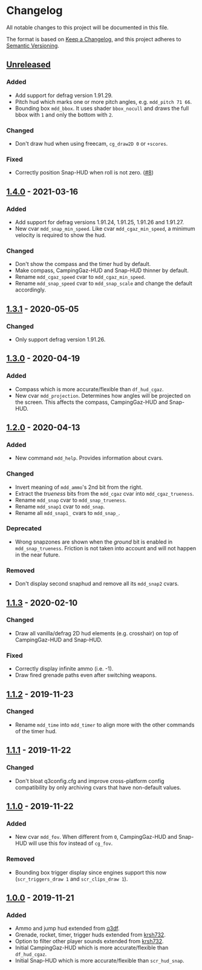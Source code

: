 # Changelog
All notable changes to this project will be documented in this file.

The format is based on [Keep a Changelog](https://keepachangelog.com/en/1.0.0/),
and this project adheres to [Semantic Versioning](https://semver.org/spec/v2.0.0.html).

## [Unreleased]
### Added
- Add support for defrag version 1.91.29.
- Pitch hud which marks one or more pitch angles, e.g. `mdd_pitch 71 66`.
- Bounding box `mdd_bbox`. It uses shader `bbox_nocull` and draws the full bbox with `1` and only the bottom with `2`.

### Changed
- Don't draw hud when using freecam, `cg_draw2D 0` or `+scores`.

### Fixed
- Correctly position Snap-HUD when roll is not zero. ([#8](https://github.com/Jelvan1/cgame_proxymod/pull/8))

## [1.4.0] - 2021-03-16
### Added
- Add support for defrag versions 1.91.24, 1.91.25, 1.91.26 and 1.91.27.
- New cvar `mdd_snap_min_speed`. Like cvar `mdd_cgaz_min_speed`, a minimum velocity is required to show the hud.

### Changed
- Don't show the compass and the timer hud by default.
- Make compass, CampingGaz-HUD and Snap-HUD thinner by default.
- Rename `mdd_cgaz_speed` cvar to `mdd_cgaz_min_speed`.
- Rename `mdd_snap_speed` cvar to `mdd_snap_scale` and change the default accordingly.

## [1.3.1] - 2020-05-05
### Changed
- Only support defrag version 1.91.26.

## [1.3.0] - 2020-04-19
### Added
- Compass which is more accurate/flexible than `df_hud_cgaz`.
- New cvar `mdd_projection`. Determines how angles will be projected on the screen. This affects the compass, CampingGaz-HUD and Snap-HUD.

## [1.2.0] - 2020-04-13
### Added
- New command `mdd_help`. Provides information about cvars.

### Changed
- Invert meaning of `mdd_ammo`'s 2nd bit from the right.
- Extract the *trueness* bits from the `mdd_cgaz` cvar into `mdd_cgaz_trueness`.
- Rename `mdd_snap` cvar to `mdd_snap_trueness`.
- Rename `mdd_snap1` cvar to `mdd_snap`.
- Rename all `mdd_snap1_` cvars to `mdd_snap_`.

### Deprecated
- Wrong snapzones are shown when the *ground* bit is enabled in `mdd_snap_trueness`. Friction is not taken into account and will not happen in the near future.

### Removed
- Don't display second snaphud and remove all its `mdd_snap2` cvars.

## [1.1.3] - 2020-02-10
### Changed
- Draw all vanilla/defrag 2D hud elements (e.g. crosshair) on top of CampingGaz-HUD and Snap-HUD.

### Fixed
- Correctly display infinite ammo (i.e. -1).
- Draw fired grenade paths even after switching weapons.

## [1.1.2] - 2019-11-23
### Changed
- Rename `mdd_time` into `mdd_timer` to align more with the other commands of the timer hud.

## [1.1.1] - 2019-11-22
### Changed
- Don't bloat q3config.cfg and improve cross-platform config compatibility by only archiving cvars that have non-default values.

## [1.1.0] - 2019-11-22
### Added
- New cvar `mdd_fov`. When different from `0`, CampingGaz-HUD and Snap-HUD will use this fov instead of `cg_fov`.

### Removed
- Bounding box trigger display since engines support this now (`scr_triggers_draw 1` and `scr_clips_draw 1`).

## [1.0.0] - 2019-11-21
### Added
- Ammo and jump hud extended from [q3df](https://github.com/q3df/cgame_proxymod).
- Grenade, rocket, timer, trigger huds extended from [krsh732](https://github.com/krsh732/cgame_proxymod).
- Option to filter other player sounds extended from [krsh732](https://github.com/krsh732/cgame_proxymod).
- Initial CampingGaz-HUD which is more accurate/flexible than `df_hud_cgaz`.
- Initial Snap-HUD which is more accurate/flexible than `scr_hud_snap`.

[Unreleased]: ../../compare/v1.4.0...HEAD
[1.4.0]: ../../compare/v1.3.1...v1.4.0
[1.3.1]: ../../compare/v1.3.0...v1.3.1
[1.3.0]: ../../compare/v1.2.0...v1.3.0
[1.2.0]: ../../compare/v1.1.3...v1.2.0
[1.1.3]: ../../compare/v1.1.2...v1.1.3
[1.1.2]: ../../compare/v1.1.1...v1.1.2
[1.1.1]: ../../compare/v1.1.0...v1.1.1
[1.1.0]: ../../compare/v1.0.0...v1.1.0
[1.0.0]: ../../releases/tag/v1.0.0
